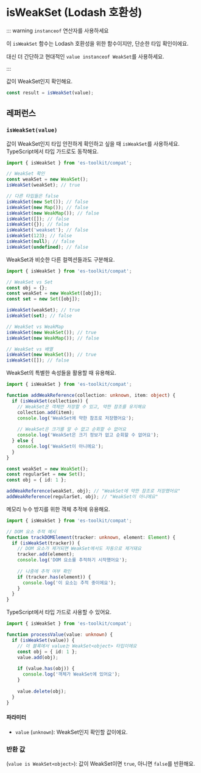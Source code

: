# isWeakSet (Lodash 호환성)

::: warning `instanceof` 연산자를 사용하세요

이 `isWeakSet` 함수는 Lodash 호환성을 위한 함수이지만, 단순한 타입 확인이에요.

대신 더 간단하고 현대적인 `value instanceof WeakSet`를 사용하세요.

:::

값이 WeakSet인지 확인해요.

```typescript
const result = isWeakSet(value);
```

## 레퍼런스

### `isWeakSet(value)`

값이 WeakSet인지 타입 안전하게 확인하고 싶을 때 `isWeakSet`를 사용하세요. TypeScript에서 타입 가드로도 동작해요.

```typescript
import { isWeakSet } from 'es-toolkit/compat';

// WeakSet 확인
const weakSet = new WeakSet();
isWeakSet(weakSet); // true

// 다른 타입들은 false
isWeakSet(new Set()); // false
isWeakSet(new Map()); // false
isWeakSet(new WeakMap()); // false
isWeakSet([]); // false
isWeakSet({}); // false
isWeakSet('weakset'); // false
isWeakSet(123); // false
isWeakSet(null); // false
isWeakSet(undefined); // false
```

WeakSet과 비슷한 다른 컬렉션들과도 구분해요.

```typescript
import { isWeakSet } from 'es-toolkit/compat';

// WeakSet vs Set
const obj = {};
const weakSet = new WeakSet([obj]);
const set = new Set([obj]);

isWeakSet(weakSet); // true
isWeakSet(set); // false

// WeakSet vs WeakMap
isWeakSet(new WeakSet()); // true
isWeakSet(new WeakMap()); // false

// WeakSet vs 배열
isWeakSet(new WeakSet()); // true
isWeakSet([]); // false
```

WeakSet의 특별한 속성들을 활용할 때 유용해요.

```typescript
import { isWeakSet } from 'es-toolkit/compat';

function addWeakReference(collection: unknown, item: object) {
  if (isWeakSet(collection)) {
    // WeakSet은 객체만 저장할 수 있고, 약한 참조를 유지해요
    collection.add(item);
    console.log('WeakSet에 약한 참조로 저장했어요');
    
    // WeakSet은 크기를 알 수 없고 순회할 수 없어요
    console.log('WeakSet은 크기 정보가 없고 순회할 수 없어요');
  } else {
    console.log('WeakSet이 아니에요');
  }
}

const weakSet = new WeakSet();
const regularSet = new Set();
const obj = { id: 1 };

addWeakReference(weakSet, obj); // "WeakSet에 약한 참조로 저장했어요"
addWeakReference(regularSet, obj); // "WeakSet이 아니에요"
```

메모리 누수 방지를 위한 객체 추적에 유용해요.

```typescript
import { isWeakSet } from 'es-toolkit/compat';

// DOM 요소 추적 예시
function trackDOMElement(tracker: unknown, element: Element) {
  if (isWeakSet(tracker)) {
    // DOM 요소가 제거되면 WeakSet에서도 자동으로 제거돼요
    tracker.add(element);
    console.log('DOM 요소를 추적하기 시작했어요');
    
    // 나중에 추적 여부 확인
    if (tracker.has(element)) {
      console.log('이 요소는 추적 중이에요');
    }
  }
}
```

TypeScript에서 타입 가드로 사용할 수 있어요.

```typescript
import { isWeakSet } from 'es-toolkit/compat';

function processValue(value: unknown) {
  if (isWeakSet(value)) {
    // 이 블록에서 value는 WeakSet<object> 타입이에요
    const obj = { id: 1 };
    value.add(obj);
    
    if (value.has(obj)) {
      console.log('객체가 WeakSet에 있어요');
    }
    
    value.delete(obj);
  }
}
```

#### 파라미터

- `value` (`unknown`): WeakSet인지 확인할 값이에요.

### 반환 값

(`value is WeakSet<object>`): 값이 WeakSet이면 `true`, 아니면 `false`를 반환해요.